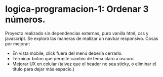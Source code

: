 # logica-programacion-1: Ordenar 3 números.

Proyecto realizado sin dependencias externas, puro vanilla html, css y javascript.
Se exploró las maneras de realizar un navbar responsivo.
Cosas por mejorar: 
* En vista mobile, click fuera del menú debería cerrarlo.
* Terminar boton que permite cambio de tema claro a oscuro.
* Mejorar UX en celular (talvez que el header no sea sticky, o eliminar el título para dejar más espacio.)
